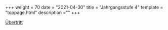 +++
weight = 70
date = "2021-04-30"
title = "Jahrgangsstufe 4"
template = "toppage.html"
description =""
+++

[Übertritt](/schullebenseiten/uebertritt/)